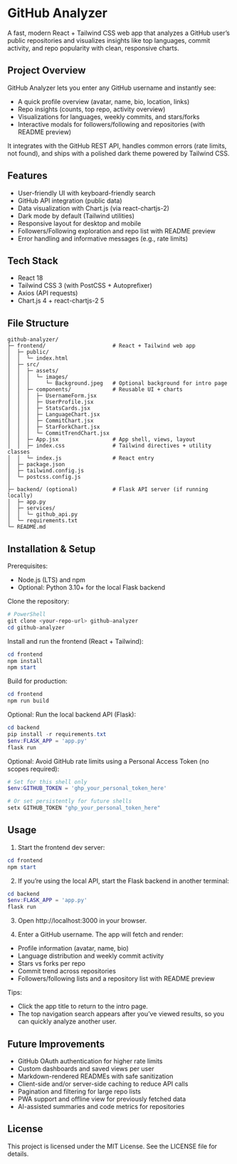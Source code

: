 # GitHub Analyzer

A fast, modern React + Tailwind CSS web app that analyzes a GitHub user’s public repositories and visualizes insights like top languages, commit activity, and repo popularity with clean, responsive charts.


## Project Overview

GitHub Analyzer lets you enter any GitHub username and instantly see:

- A quick profile overview (avatar, name, bio, location, links)
- Repo insights (counts, top repo, activity overview)
- Visualizations for languages, weekly commits, and stars/forks
- Interactive modals for followers/following and repositories (with README preview)

It integrates with the GitHub REST API, handles common errors (rate limits, not found), and ships with a polished dark theme powered by Tailwind CSS.


## Features

- User-friendly UI with keyboard-friendly search
- GitHub API integration (public data)
- Data visualization with Chart.js (via react-chartjs-2)
- Dark mode by default (Tailwind utilities)
- Responsive layout for desktop and mobile
- Followers/Following exploration and repo list with README preview
- Error handling and informative messages (e.g., rate limits)


## Tech Stack

- React 18
- Tailwind CSS 3 (with PostCSS + Autoprefixer)
- Axios (API requests)
- Chart.js 4 + react-chartjs-2 5


## File Structure

```
github-analyzer/
├─ frontend/                     # React + Tailwind web app
│  ├─ public/
│  │  └─ index.html
│  ├─ src/
│  │  ├─ assets/
│  │  │  └─ images/
│  │  │     └─ Background.jpeg   # Optional background for intro page
│  │  ├─ components/             # Reusable UI + charts
│  │  │  ├─ UsernameForm.jsx
│  │  │  ├─ UserProfile.jsx
│  │  │  ├─ StatsCards.jsx
│  │  │  ├─ LanguageChart.jsx
│  │  │  ├─ CommitChart.jsx
│  │  │  ├─ StarForkChart.jsx
│  │  │  └─ CommitTrendChart.jsx
│  │  ├─ App.jsx                 # App shell, views, layout
│  │  ├─ index.css               # Tailwind directives + utility classes
│  │  └─ index.js                # React entry
│  ├─ package.json
│  ├─ tailwind.config.js
│  └─ postcss.config.js
│
├─ backend/ (optional)           # Flask API server (if running locally)
│  ├─ app.py
│  ├─ services/
│  │  └─ github_api.py
│  └─ requirements.txt
└─ README.md
```


## Installation & Setup

Prerequisites:

- Node.js (LTS) and npm
- Optional: Python 3.10+ for the local Flask backend

Clone the repository:

```powershell
# PowerShell
git clone <your-repo-url> github-analyzer
cd github-analyzer
```

Install and run the frontend (React + Tailwind):

```powershell
cd frontend
npm install
npm start
```

Build for production:

```powershell
cd frontend
npm run build
```

Optional: Run the local backend API (Flask):

```powershell
cd backend
pip install -r requirements.txt
$env:FLASK_APP = 'app.py'
flask run
```

Optional: Avoid GitHub rate limits using a Personal Access Token (no scopes required):

```powershell
# Set for this shell only
$env:GITHUB_TOKEN = 'ghp_your_personal_token_here'

# Or set persistently for future shells
setx GITHUB_TOKEN "ghp_your_personal_token_here"
```


## Usage

1) Start the frontend dev server:

```powershell
cd frontend
npm start
```

2) If you’re using the local API, start the Flask backend in another terminal:

```powershell
cd backend
$env:FLASK_APP = 'app.py'
flask run
```

3) Open http://localhost:3000 in your browser.

4) Enter a GitHub username. The app will fetch and render:

- Profile information (avatar, name, bio)
- Language distribution and weekly commit activity
- Stars vs forks per repo
- Commit trend across repositories
- Followers/following lists and a repository list with README preview

Tips:

- Click the app title to return to the intro page.
- The top navigation search appears after you’ve viewed results, so you can quickly analyze another user.


## Future Improvements

- GitHub OAuth authentication for higher rate limits
- Custom dashboards and saved views per user
- Markdown-rendered READMEs with safe sanitization
- Client-side and/or server-side caching to reduce API calls
- Pagination and filtering for large repo lists
- PWA support and offline view for previously fetched data
- AI-assisted summaries and code metrics for repositories


## License

This project is licensed under the MIT License. See the LICENSE file for details.